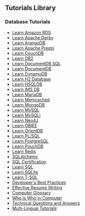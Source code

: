 ## Tutorials Library
### Database Tutorials
* [Learn Amazon RDS](/amazonrds/index.htm) <!--https://www.tutorialspoint.com/images/amazonrds_icon.png--> 
* [Learn Apache Derby](/apache_derby/index.htm) <!--https://www.tutorialspoint.com/images/apache_derby_icon.png--> 
* [Learn ArangoDB](/arangodb/index.htm) <!--https://www.tutorialspoint.com/images/arangodb_icon.png--> 
* [Learn Apache Presto](/apache_presto/index.htm) <!--https://www.tutorialspoint.com/images/apache_presto_icon.png--> 
* [Learn CouchDB](/couchdb/index.htm) <!--https://www.tutorialspoint.com/images/couchdb_icon.png--> 
* [Learn DB2](/db2/index.htm) <!--https://www.tutorialspoint.com/images/db2_icon.png--> 
* [Learn DocumentDB SQL](/documentdb_sql/index.htm) <!--https://www.tutorialspoint.com/images/documentdb_sql_icon.png--> 
* [Learn DocumentDB](/documentdb/index.htm) <!--https://www.tutorialspoint.com/images/documentdb_icon.png--> 
* [Learn DynamoDB](/dynamodb/index.htm) <!--https://www.tutorialspoint.com/images/dynamodb_icon.png--> 
* [Learn H2 Database](/h2_database/index.htm) <!--https://www.tutorialspoint.com/images/h2_database_icon.png--> 
* [Learn HSQLDB](/hsqldb/index.htm) <!--https://www.tutorialspoint.com/images/hsqldb_icon.png--> 
* [Learn IMS DB](/ims_db/index.htm) <!--https://www.tutorialspoint.com/images/ims_db_icon.png--> 
* [Learn MariaDB](/mariadb/index.htm) <!--https://www.tutorialspoint.com/images/mariadb_icon.png--> 
* [Learn Memcached](/memcached/index.htm) <!--https://www.tutorialspoint.com/images/memcached_icon.png--> 
* [Learn MongoDB](/mongodb/index.htm) <!--https://www.tutorialspoint.com/images/mongodb_icon.png--> 
* [Learn MySQL](/mysql/index.htm) <!--https://www.tutorialspoint.com/images/mysql_icon.png--> 
* [Learn MySQLi](/mysqli/index.htm) <!--https://www.tutorialspoint.com/images/mysqli_icon.png--> 
* [Learn Neo4J](/neo4j/index.htm) <!--https://www.tutorialspoint.com/images/neo4j_icon.png--> 
* [Learn OBIEE](/obiee/index.htm) <!--https://www.tutorialspoint.com/images/obiee_icon.png--> 
* [Learn OrientDB](/orientdb/index.htm) <!--https://www.tutorialspoint.com/images/orientdb_icon.png--> 
* [Learn PL/SQL](/plsql/index.htm) <!--https://www.tutorialspoint.com/images/plsql_icon.png--> 
* [Learn PostgreSQL](/postgresql/index.htm) <!--https://www.tutorialspoint.com/images/postgresql_icon.png--> 
* [Learn PouchDB](/pouchdb/index.htm) <!--https://www.tutorialspoint.com/images/pouchdb_icon.png--> 
* [Learn Redis](/redis/index.htm) <!--https://www.tutorialspoint.com/images/redis_icon.png--> 
* [SQLAlchemy](/sqlalchemy/index.htm) <!--https://www.tutorialspoint.com/images/sqlalchemy_icon.png--> 
* [SQL Certification](/sql_certificate/index.htm) <!--https://www.tutorialspoint.com/images/sql_certificate_icon.png--> 
* [Learn SQL](/sql/index.htm) <!--https://www.tutorialspoint.com/images/sql_icon.png--> 
* [Learn SQLite](/sqlite/index.htm) <!--https://www.tutorialspoint.com/images/sqlite_icon.png--> 
* [Learn T-SQL](/t_sql/index.htm) <!--https://www.tutorialspoint.com/images/t_sql_icon.png--> 
* [Developer's Best Practices](/developers_best_practices/index.htm) <!--https://www.tutorialspoint.com/images/developers-best-practices.png--> 
* [Effective Resume Writing](/effective_resume_writing.htm) <!--https://www.tutorialspoint.com/images/resume-writing.png--> 
* [Computer Glossary](/computer_glossary.htm) <!--https://www.tutorialspoint.com/images/computer-glossary.png--> 
* [Who is Who in Computer](/computer_whoiswho.htm) <!--https://www.tutorialspoint.com/images/who-is-who.png--> 
* [Technical Questions and Answers](/questions_and_answers.htm) <!--https://www.tutorialspoint.com/images/questions-answers.png--> 
* [Multi-Lingual Tutorials](/multi_language_tutorials.htm) <!--https://www.tutorialspoint.com/images/multilanguage-tutorials.png--> 

